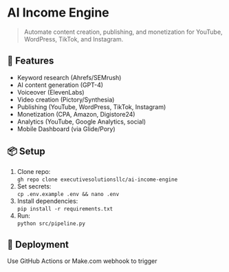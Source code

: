 # AI Income Engine

> Automate content creation, publishing, and monetization for YouTube, WordPress, TikTok, and Instagram.

## 🧩 Features
- Keyword research (Ahrefs/SEMrush)
- AI content generation (GPT-4)
- Voiceover (ElevenLabs)
- Video creation (Pictory/Synthesia)
- Publishing (YouTube, WordPress, TikTok, Instagram)
- Monetization (CPA, Amazon, Digistore24)
- Analytics (YouTube, Google Analytics, social)
- Mobile Dashboard (via Glide/Pory)

## 📦 Setup
1. Clone repo:  
   `gh repo clone executivesolutionsllc/ai-income-engine`
2. Set secrets:  
   `cp .env.example .env && nano .env`
3. Install dependencies:  
   `pip install -r requirements.txt`
4. Run:  
   `python src/pipeline.py`

## 🚀 Deployment
Use GitHub Actions or Make.com webhook to trigger